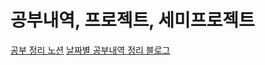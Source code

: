 

<!---
HEONPOLI/HEONPOLI is a ✨ special ✨ repository because its `README.md` (this file) appears on your GitHub profile.
You can click the Preview link to take a look at your changes.
--->
# 공부내역, 프로젝트, 세미프로젝트
[공부 정리 노션](https://pineapple-system-581.notion.site/c7615877eb0943909b30c4abbe20fe56)
[날짜별 공부내역 정리 블로그](https://ictssp04046.tistory.com/)




